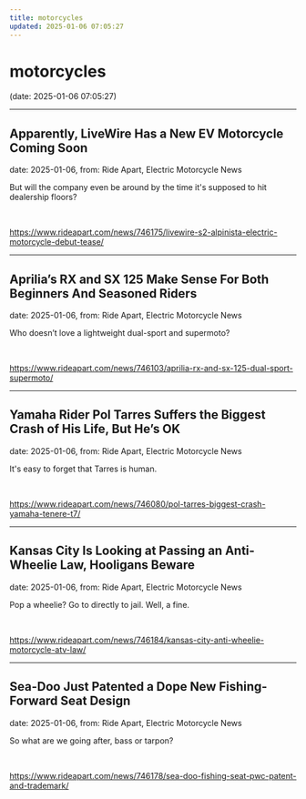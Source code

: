 ```yaml
---
title: motorcycles
updated: 2025-01-06 07:05:27
---
```


# motorcycles

(date: 2025-01-06 07:05:27)

---

## Apparently, LiveWire Has a New EV Motorcycle Coming Soon

date: 2025-01-06, from: Ride Apart, Electric Motorcycle News

But will the company even be around by the time it's supposed to hit dealership floors? 

<br> 

<https://www.rideapart.com/news/746175/livewire-s2-alpinista-electric-motorcycle-debut-tease/>

---

## Aprilia’s RX and SX 125 Make Sense For Both Beginners And Seasoned Riders

date: 2025-01-06, from: Ride Apart, Electric Motorcycle News

Who doesn’t love a lightweight dual-sport and supermoto?
 

<br> 

<https://www.rideapart.com/news/746103/aprilia-rx-and-sx-125-dual-sport-supermoto/>

---

## Yamaha Rider Pol Tarres Suffers the Biggest Crash of His Life, But He’s OK

date: 2025-01-06, from: Ride Apart, Electric Motorcycle News

It's easy to forget that Tarres is human. 

<br> 

<https://www.rideapart.com/news/746080/pol-tarres-biggest-crash-yamaha-tenere-t7/>

---

## Kansas City Is Looking at Passing an Anti-Wheelie Law, Hooligans Beware

date: 2025-01-06, from: Ride Apart, Electric Motorcycle News

Pop a wheelie? Go to directly to jail. Well, a fine. 

<br> 

<https://www.rideapart.com/news/746184/kansas-city-anti-wheelie-motorcycle-atv-law/>

---

## Sea-Doo Just Patented a Dope New Fishing-Forward Seat Design

date: 2025-01-06, from: Ride Apart, Electric Motorcycle News

So what are we going after, bass or tarpon? 

<br> 

<https://www.rideapart.com/news/746178/sea-doo-fishing-seat-pwc-patent-and-trademark/>

